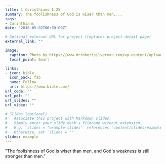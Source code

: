 ```yaml
---
title: 1 Corinthians 1:25
summary: The foolishness of God is wiser than men,...
tags:
- Corinthians
date: "2016-05-02T00:00:00Z"

# Optional external URL for project (replaces project detail page).
external_link: ""

image:
  caption: Photo by https://www.drrobertsilverman.com/wp-content/uploads/2018/06/strength.jpeg
  focal_point: Smart

links:
- icon: bible
  icon_pack: fab
  name: Follow
  url: https://www.bible.com/
url_code: ""
url_pdf: ""
url_slides: ""
url_video: ""

# Slides (optional).
#   Associate this project with Markdown slides.
#   Simply enter your slide deck's filename without extension.
#   E.g. `slides = "example-slides"` references `content/slides/example-slides.md`.
#   Otherwise, set `slides = ""`.
slides: example
---
```


"The foolishness of God is wiser than men, and God's weakness is still stronger than men."